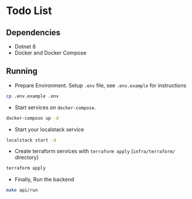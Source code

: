 # Todo List

## Dependencies

- Dotnet 8
- Docker and Docker Compose

## Running

- Prepare Environment. Setup `.env` file, see `.env.example` for instructions

```sh
cp .env.example .env
```

- Start services on `docker-compose`. 

```sh
docker-compose up -d
```

- Start your localstack service

```sh
localstack start -d
```

- Create terraform services with `terraform apply` (`infra/terraform/` directory)

```sh
terraform apply
```

- Finally, Run the backend

```sh
make api/run
```

